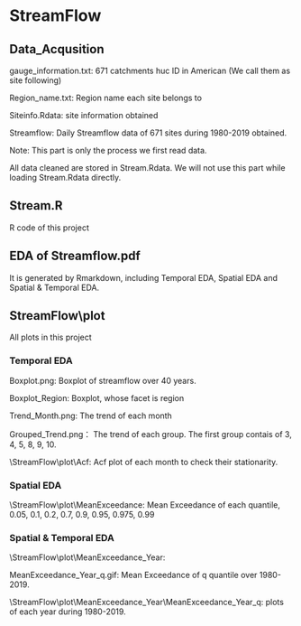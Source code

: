 # StreamFlow

## Data_Acqusition
  gauge_information.txt: 671 catchments huc ID in American (We call them as site following)
  
  Region_name.txt: Region name each site belongs to
  
  Siteinfo.Rdata: site information obtained
  
  Streamflow: Daily Streamflow data of 671 sites during 1980-2019 obtained.
  
  Note: This part is only the process we first read data. 
  
  All data cleaned are stored in Stream.Rdata. We will not use this part while loading Stream.Rdata directly.
## Stream.R  
  R code of this project
## EDA of Streamflow.pdf  
  It is generated by Rmarkdown, including Temporal EDA, Spatial EDA and Spatial & Temporal EDA.
## StreamFlow\plot
  All plots in this project
  ### Temporal EDA
  Boxplot.png: Boxplot of streamflow over 40 years.
  
  Boxplot_Region: Boxplot, whose facet is region
  
  Trend_Month.png: The trend of each month
  
  Grouped_Trend.png： The trend of each group. The first group contais of 3, 4, 5, 8, 9, 10.
  
  \StreamFlow\plot\Acf: Acf plot of each month to check their stationarity.
  ### Spatial EDA
  \StreamFlow\plot\MeanExceedance: Mean Exceedance of each quantile, 0.05, 0.1, 0.2, 0.7, 0.9, 0.95, 0.975, 0.99
  ### Spatial & Temporal EDA
  \StreamFlow\plot\MeanExceedance_Year: 
  
  MeanExceedance_Year_q.gif: Mean Exceedance of q quantile over 1980-2019.
  
  \StreamFlow\plot\MeanExceedance_Year\MeanExceedance_Year_q: plots of each year during 1980-2019.
